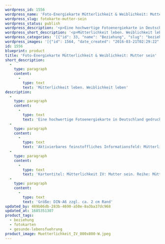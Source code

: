 ```yaml
---
wordpress_id: 1556
wordpress_name: 'Foto-Energiekarte Mütterlichkeit & Weiblichkeit: Mutter sein'
wordpress_slug: fotokarte-mutter-sein
wordpress_status: publish
wordpress_description: '<p>Eine hochwertige Fotoenergiekarte in Deutschland gedruckt und in Handarbeit laminiert.  Sie ist in Postkartengröße (DIN-A6) gut zu transportieren und kann auch auf den Körper aufgelegt werden.</p><p>Aktivierbares feinstoffliches Informationsfeld: Mütterlichkeit - Weiblichkeit - Sein: Mutter sein, Weiblichkeit sein. Weibliche, mütterliche Energie leben.</p><p>Kartentitel: Mütterlichkeit IV: Mutter sein. Reihe: Mütterlichkeit.</p><p>Größe: DIN-A6 zzgl. ca. 2 cm Rand<br />Andere Formate sind individuell für Sie innerhalb weniger Tage herstellbar. Bitte kontaktieren Sie uns hierfür unter <a href="mailto:info@elvedenverlag.de">info@elvedenverlag.de</a>.</p><p><a href="https://my.feenbaum.de/anwendung-energiebilder-foto-laminiert/">Anwendungshinweise</a>      <a href="https://my.feenbaum.de/produktinformationen-fotokarten/">Produktinformationen</a></p>'
wordpress_short_description: '<p>Mütterlichkeit leben. Weiblichkeit leben<br /><em>Hinweis: Das Wasserzeichen „Elveden Verlag Energiebild“ wird nicht mit gedruckt</em></p>'
wordpress_categories: '[{"id": 33, "name": "Beziehung", "slug": "beziehung"}, {"id": 23, "name": "Fotokarten", "slug": "fotokarten"}, {"id": 38, "name": "Gesunde Lebensf\u00fchrung", "slug": "gesunde-lebensfuehrung"}]'
wordpress_images: '[{"id": 1564, "date_created": "2016-03-21T02:29:22", "date_created_gmt": "2016-03-21T00:29:22", "date_modified": "2016-03-21T02:29:22", "date_modified_gmt": "2016-03-21T00:29:22", "src": "https://my.feenbaum.de/wp-content/uploads/2016/03/Muetterlichkeit_IV_800x800-W.jpeg", "name": "Muetterlichkeit_IV_800x800-W", "alt": ""}]'
id: 1556
blueprint: product
title: 'Foto-Energiekarte Mütterlichkeit & Weiblichkeit: Mutter sein'
short_description:
  -
    type: paragraph
    content:
      -
        type: text
        text: 'Mütterlichkeit leben. Weiblichkeit leben'
description:
  -
    type: paragraph
    content:
      -
        type: text
        text: 'Eine hochwertige Fotoenergiekarte in Deutschland gedruckt und in Handarbeit laminiert.  Sie ist in Postkartengröße (DIN-A6) gut zu transportieren und kann auch auf den Körper aufgelegt werden.'
  -
    type: paragraph
    content:
      -
        type: text
        text: 'Aktivierbares feinstoffliches Informationsfeld: Mütterlichkeit - Weiblichkeit - Sein: Mutter sein, Weiblichkeit sein. Weibliche, mütterliche Energie leben.'
  -
    type: paragraph
    content:
      -
        type: text
        text: 'Kartentitel: Mütterlichkeit IV: Mutter sein. Reihe: Mütterlichkeit.'
  -
    type: paragraph
    content:
      -
        type: text
        text: 'Größe: DIN-A6 zzgl. ca. 2 cm Rand'
updated_by: 489b06db-283b-4690-a50e-8a3ba37dc968
updated_at: 1685351307
product_tags:
  - beziehung
  - fotokarten
  - gesunde-lebensfuehrung
product_image: Muetterlichkeit_IV_800x800-W.jpeg
---
```

